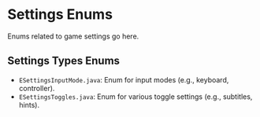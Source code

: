 # Settings Enums

Enums related to game settings go here.

## Settings Types Enums

- `ESettingsInputMode.java`: Enum for input modes (e.g., keyboard, controller).
- `ESettingsToggles.java`: Enum for various toggle settings (e.g., subtitles, hints).